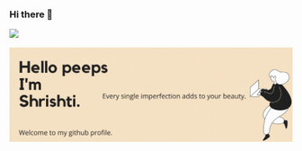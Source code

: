 ### Hi there 👋


![](https://komarev.com/ghpvc/?username=your-github-username&color=green&style=flat-square&label=PROFILE+VIEWS)

<img src="https://github.com/Popo1928/Popo1928/blob/master/cover.gif" />
<!--
<p align="center">
<img src="https://github.com/wanderindev/wanderindev/blob/master/assets/about-cover.png" />
<b>Leisurely exploring the software development world</b>
</p>
<p align="center">&nbsp;</p>
<p align="center">&nbsp;</p>


# Hello:wave:, and welcome to my GitHub profile!


Hi! I'm **Javier Feliu**, a **full-stack web developer** from Panama City, Panama.  I consider myself a *curious* and *self-directed* individual.  
These qualities make an excellent match for web development, which requires mastering the basics while staying on top of constantly changing trends.

## What's my development setup?

-   :computer: My laptop runs on **Windows 10 Pro**
-   :man_technologist: For my terminal, I user **Ubuntu 18.04** running on **WSL**.
-   :hammer_and_wrench: For IDEs, I use **PyCharm**, **WebStorm**, and **DataGrip** for back-end, front-end, and database work, respectively. I also use **Postman** when working on RESTful APIs.
-   :whale: For containerization, I use **Docker**.
-   :elephant: For databases, I mainly use **PostgreSQL**.
-   :ocean: Currently, I deploy all my projects to a **Kubernetes** cluster running on **DigitalOcean**.

## What's my typical coding day?

-   :snake: If working on a back-end, I would most likely be coding a RESTful API to perform CRUD on a PostgreSQL database. I would use **Python** with **Flask**, **SQLAlchemy**, **Marshmallow**, **JWT-Extended**, and **UnitTest**.
-   :cup_with_straw: If working on a front-end, I would most likely use **jQuery** for DOM manipulation, **Nunjucks** for templating, **Bulma** for styling, and **Gulp** for workflow automation.

## What am I working on?

-   :muscle: I'm coding a RESTful API for a **multitenant online store**. Check out the repository [here](https://github.com/wanderindev/igshop-api).

## What am I blogging about?

-   :bulb: I'm working on a series of articles exploring the topic of **relational database design for full-stack developers**.
-   :dart: Visit my blog, **Wander In Dev**, [here](https://wanderin.dev).
<p align="center">
<img src="https://github.com/wanderindev/wanderindev/blob/master/assets/logo-primary.png" />
</p>

## What am I currently learning?

-  :date: I'm reading the **Kendo UI** [documentation](https://docs.telerik.com/kendo-ui/introduction). I will be using its components for the multitenant online store front-end.
-  :loud_sound: I'm also going over a **React** [course](https://www.udemy.com/course/react-the-complete-guide-incl-redux/) on Udemy.

## Some helpful resources

-  🐕 [Flask Web Development](https://www.amazon.com/Flask-Web-Development-Developing-Applications-dp-1491991739/dp/1491991739/ref=mt_other?_encoding=UTF8&me=&qid=1596075644) is a great hands-on book by [Miguel Grinberg](https://www.linkedin.com/in/miguelgrinberg/) on building a web application using Flask.  It covers everything, from creating a virtual environment to application deployment.  I use Flask a lot, and I often refer to this book.  Miguel's [blog](https://blog.miguelgrinberg.com/) is also a great source of information.
-  🐍 [Effective Python](https://www.amazon.com/Effective-Python-Specific-Software-Development/dp/0134853989/ref=sr_1_3?dchild=1&keywords=effective+python&qid=1596076710&s=books&sr=1-3) by [Brett Slatkin](https://www.linkedin.com/in/bslatkin/) is a great book full of advice that will help anyone write better Python code.  The book contains a bunch of self-contained lessons that shine a light into the language strengths and expressiveness.  It is truly excellent! 
-  🦈 [Essential SQLAlchemy](https://www.amazon.com/s?k=essential+sqlalchemy&i=stripbooks&crid=2XVVALUOWYFOM&sprefix=essential+sql%2Cstripbooks%2C243&ref=nb_sb_ss_i_1_13) by [Jason Myers](https://www.linkedin.com/in/jasonamyers/) and [Rick Copeland](https://www.linkedin.com/in/rickcopeland/) covers everything you need to know about this useful library in less than 200 pages, including the SQLALchemy core, the SQLAlchemy ORM, Alembic, and a short cookbook.
-  🐘 [Six-Step Relational Database Design](https://www.amazon.com/Six-Step-Relational-Database-Design-development/dp/1481942727/ref=sr_1_1?dchild=1&keywords=six+step+relational+database+design&qid=1587265197&sr=8-1) by [Fidel A. Captain](https://www.fidelcaptain.com/) is an excellent practical book.  It covers the entire database design process from studying the customer's requirements to design implementation.  To illustrate each design step, the author uses three case studies of different degrees of complexity.

## Let's connect!

-   :handshake: To learn more about my journey, visit my LinkedIn [profile](https://www.linkedin.com/in/javierfeliu/), and let's connect. I'm always happy to chat with fellow developers.
-   :baby_chick: You may also get in touch via Twitter at [@JavierFeliuA](https://twitter.com/JavierFeliuA).
-   :mailbox: Visit my blog's [contact](https://wanderin.dev/contact/) page for other ways to  reach me.


**Popo1928/Popo1928** is a ✨ _special_ ✨ repository because its `README.md` (this file) appears on your GitHub profile.

Here are some ideas to get you started:

- 🔭 I’m currently working on ...
- 🌱 I’m currently learning ...
- 👯 I’m looking to collaborate on ...
- 🤔 I’m looking for help with ...
- 💬 Ask me about ...
- 📫 How to reach me: ...
- 😄 Pronouns: ...
- ⚡ Fun fact: ...
-->
